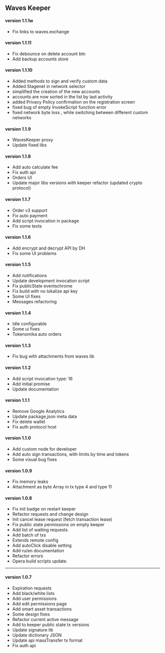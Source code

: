 ## Waves Keeper

#### version 1.1.1w
+ Fix links to waves.exchange

#### version 1.1.11
+ Fix debounce on delete account btn
+ Add backup accounts store

#### version 1.1.10
+ Added methods to sign and verify custom data
+ Added Stagenet in network selector
+ simplified the creation of the new accounts
+ accounts are now sorted in the list by last activity
+ added Privacy Policy confirmation on the registration screen
+ fixed bug of empty InvokeScript function error
+ fixed network byte loss , while switching between different custom networks

#### version 1.1.9
+ WavesKeeper proxy
+ Update fixed libs

#### version 1.1.8
+ Add auto calculate fee
+ Fix auth api
+ Orders UI
+ Update major libs versions with keeper refactor (updated crypto protocol)

#### version 1.1.7
+ Order v3 support
+ Fix auto payment
+ Add script invocation in package
+ Fix some texts

#### version 1.1.6
+ Add encrypt and decrypt API by DH
+ Fix some UI problems

#### version 1.1.5
+ Add notifications
+ Update development invocation script
+ Fix publicState eventschrome
+ Fix build with no lokalize api key
+ Some UI fixes
+ Messages refactoring

#### version 1.1.4
+ Idle configurable
+ Some ui fixes
+ Tokenomika auto orders

#### version 1.1.3
+ Fix bug with attachments from waves lib

#### version 1.1.2
+ Add script invocation type: 16
+ Add initial promise
+ Update documentation


#### version 1.1.1
+ Remove Google Analytics
+ Update package,json meta data
+ Fix delete wallet
+ Fix auth protocol host


#### version 1.1.0
+ Add custom node for developer
+ Add auto sign transactions, with limits by time and tokens
+ Some visual bug fixes 


#### version 1.0.9
+ Fix memory leaks
+ Attachment as byte Array in tx type 4 and type 11 


#### version 1.0.8

+ Fix init badge on restart keeper
+ Refactor requests and change design
+ Init cancel lease request (fetch transaction lease)
+ Fix public state permissions on empty keeper
+ Add list of waiting requests
+ Add batch of txs
+ Extends remote config
+ Add autoClick disable setting
+ Add ru/en documentation
+ Refactor errors
+ Opera build scripts update.

***
#### version 1.0.7

+ Expiration requests
+ Add black/white lists
+ Add user permissions
+ Add edit permissions page
+ Add smart asset transactions
+ Some design fixes
+ Refactor current active message
+ Add to keeper public state tx versions
+ Update signature lib
+ Update dictionary JSON
+ Update api massTransfer tx format
+ Fix auth api
